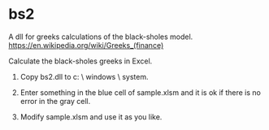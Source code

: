 # bs2
A dll for greeks calculations of the black-sholes model.
https://en.wikipedia.org/wiki/Greeks_(finance)


Calculate the black-sholes greeks in Excel.

1. Copy bs2.dll to c: \ windows \ system.

2. Enter something in the blue cell of sample.xlsm and it is ok if there is no error in the gray cell.

3. Modify sample.xlsm and use it as you like.
